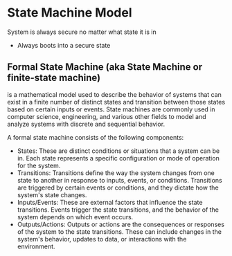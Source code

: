 # State Machine Model
System is always secure no matter what state it is in
- Always boots into a secure state

## Formal State Machine (aka State Machine or finite-state machine) 
is a mathematical model used to describe the behavior of systems that can exist in a finite number of 
distinct states and transition between those states based on certain inputs or events. State machines are 
commonly used in computer science, engineering, and various other fields to model and analyze 
systems with discrete and sequential behavior.

A formal state machine consists of the following components:

- States: These are distinct conditions or situations that a system can be in. Each state represents a specific configuration or mode of operation for the system.
- Transitions: Transitions define the way the system changes from one state to another in response to inputs, events, or conditions. Transitions are triggered by certain events or conditions, and they dictate how the system's state changes.
- Inputs/Events: These are external factors that influence the state transitions. Events trigger the state transitions, and the behavior of the system depends on which event occurs.
- Outputs/Actions: Outputs or actions are the consequences or responses of the system to the state transitions. These can include changes in the system's behavior, updates to data, or interactions with the environment.
